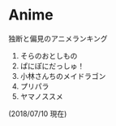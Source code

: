 # Anime

独断と偏見のアニメランキング

1. そらのおとしもの
2. ぱにぽにだっしゅ！
3. 小林さんちのメイドラゴン
4. プリパラ
5. ヤマノススメ

(2018/07/10 現在)
